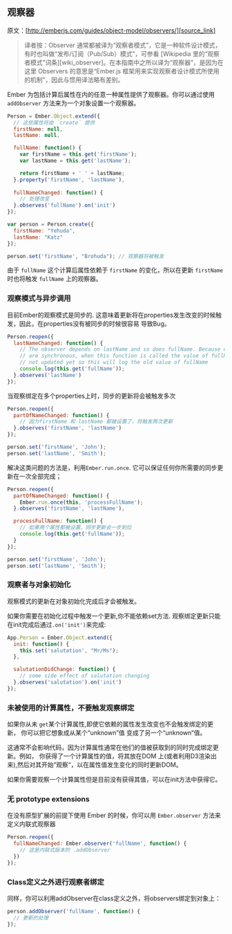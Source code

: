 ## 观察器

原文：[http://emberjs.com/guides/object-model/observers/][source_link]

> 译者按：Observer 通常都被译为“观察者模式”，它是一种软件设计模式，有时也叫做“发布/订阅（Pub/Sub）模式”，可参看 [Wikipedia 里的“观察者模式”词条][wiki_observer]。在本指南中之所以译为“观察器”，是因为在这里 Observers 的意思是“Ember.js 框架用来实现观察者设计模式所使用的机制”，因此与惯用译法略有差别。

Ember 为包括计算后属性在内的任意一种属性提供了观察器。你可以通过使用 `addObserver` 方法来为一个对象设置一个观察器。

```javascript
Person = Ember.Object.extend({
  // 这些属性将由 `create` 提供
  firstName: null,
  lastName: null,

  fullName: function() {
    var firstName = this.get('firstName');
    var lastName = this.get('lastName');

    return firstName + ' ' + lastName;
  }.property('firstName', 'lastName'),
  
  fullNameChanged: function() {
    // 处理改变
  }.observes('fullName').on('init')
});

var person = Person.create({
  firstName: "Yehuda",
  lastName: "Katz"
});

person.set('firstName', "Brohuda"); // 观察器将被触发
```

由于 `fullName` 这个计算后属性依赖于 `firstName` 的变化，所以在更新 `firstName` 时也将触发 `fullName` 上的观察器。

### 观察模式与异步调用

目前Ember的观察模式是同步的. 这意味着更新将在properties发生改变的时候触发，因此，在properties没有被同步的时候很容易
导致Bug。


```javascript
Person.reopen({
  lastNameChanged: function() {
    // The observer depends on lastName and so does fullName. Because observers
    // are synchronous, when this function is called the value of fullName is
    // not updated yet so this will log the old value of fullName
    console.log(this.get('fullName'));
  }.observes('lastName')
});
```

当观察绑定在多个properties上时，同步的更新将会被触发多次

```javascript
Person.reopen({
  partOfNameChanged: function() {
    // 因为firstName 和 lastName 都被设置了，将触发两次更新
  }.observes('firstName', 'lastName')
});

person.set('firstName', 'John');
person.set('lastName', 'Smith');
```

解决这类问题的方法是，利用`Ember.run.once`. 它可以保证任何你所需要的同步更新在一次全部完成；

```javascript
Person.reopen({
  partOfNameChanged: function() {
    Ember.run.once(this, 'processFullName');
  }.observes('firstName', 'lastName'),

  processFullName: function() {
    // 如果两个属性都被设置，同步更新会一步到位
    console.log(this.get('fullName'));
  }
});

person.set('firstName', 'John');
person.set('lastName', 'Smith');
```

### 观察者与对象初始化

观察模式的更新在对象初始化完成后才会被触发。

如果你需要在初始化过程中触发一个更新,你不能依赖set方法. 观察绑定更新只能在init完成后通过`.on('init')`来完成:

```javascript
App.Person = Ember.Object.extend({
  init: function() {
    this.set('salutation', "Mr/Ms");
  },

  salutationDidChange: function() {
    // some side effect of salutation changing
  }.observes('salutation').on('init')
});
```

### 未被使用的计算属性，不要触发观察绑定

如果你从未 `get`某个计算属性,即使它依赖的属性发生改变也不会触发绑定的更新， 你可以把它想象成从某个“unknown”值
变成了另一个“unknown“值。

这通常不会影响代码，因为计算属性通常在他们的值被获取到的同时完成绑定更新。例如， 你获得了一个计算属性的值，将其放在DOM 上(或者利用D3渲染出来),然后对其开始”观察“，以在属性值发生变化的同时更新DOM。


如果你需要观察一个计算属性但是目前没有获得其值，可以在init方法中获得它。


### 无 prototype extensions

在没有原型扩展的前提下使用 Ember 的时候，你可以用 `Ember.observer` 方法来定义内联式观察器

```javascript
Person.reopen({
  fullNameChanged: Ember.observer('fullName', function() {
    // 这是内联式版本的 .addObserver
  })
});
```

### Class定义之外进行观察者绑定

同样，你可以利用addObserver在class定义之外，将observers绑定到对象上：

```javascript
person.addObserver('fullName', function() {
  // 更新的处理
});
```
